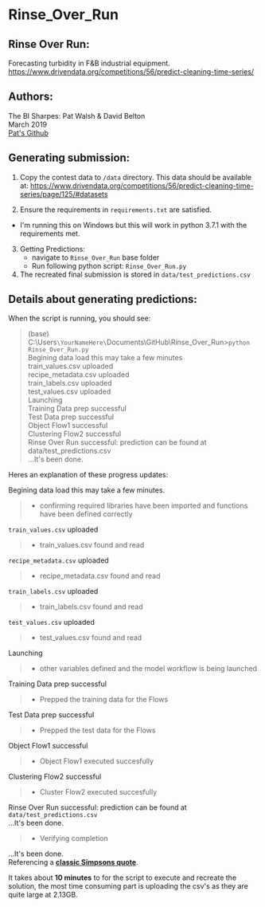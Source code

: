 # Rinse_Over_Run

## Rinse Over Run:
Forecasting turbidity in F&B industrial equipment.     
<https://www.drivendata.org/competitions/56/predict-cleaning-time-series/>
## Authors:
The BI Sharpes: Pat Walsh & David Belton   
March 2019  
[Pat's Github](https://github.com/pat42w) 

## Generating submission:
 1. Copy the contest data to `/data` directory.
This data should be available at:
<https://www.drivendata.org/competitions/56/predict-cleaning-time-series/page/125/#datasets>

 2. Ensure the requirements in `requirements.txt` are satisfied.
  - I'm running this on Windows but this will work in python 3.7.1 with the requirements met.

 3. Getting Predictions:
	 - navigate to `Rinse_Over_Run` base folder
	- Run following python script: `Rinse_Over_Run.py`
 4. The recreated final submission is stored in `data/test_predictions.csv`

## Details about generating predictions:
When the script is running, you should see:
>(base) C:\Users`\YourNameHere\`Documents\GitHub\Rinse_Over_Run>`python Rinse_Over_Run.py`     
Begining data load this may take a few minutes   
train_values.csv uploaded  
recipe_metadata.csv uploaded  
train_labels.csv uploaded  
test_values.csv uploaded  
Launching  
Training Data prep successful  
Test Data prep successful  
Object Flow1 successful  
Clustering Flow2 successful  
Rinse Over Run successful: prediction can be found at data/test_predictions.csv  
...It's been done.  

Heres an explanation of these progress updates:  

Begining data load this may take a few minutes.     
  > - confirming required libraries have been imported and functions have been defined correctly

`train_values.csv` uploaded 
> - train_values.csv found and read

`recipe_metadata.csv` uploaded 
> - recipe_metadata.csv found and read

`train_labels.csv` uploaded 
>- train_labels.csv found and read

`test_values.csv` uploaded 
> - test_values.csv found and read

Launching 
>- other variables defined and the model workflow is being launched

Training Data prep successful 
> - Prepped the training data for the Flows

Test Data prep successful 
> - Prepped the test data for the Flows

Object Flow1 successful 
> - Object Flow1 executed succesfully

Clustering Flow2 successful 
>- Cluster Flow2 executed succesfully

Rinse Over Run successful: prediction can be found at `data/test_predictions.csv`  
...It's been done.  
 > - Verifying completion  

 ...It's been done.   
 Referencing a **[classic Simpsons quote](https://www.youtube.com/watch?v=eb1viD56zkM)**.
   
It takes about **10 minutes** to for the script to execute and recreate the solution, the most time consuming part is uploading the csv's as they are quite large at 2.13GB.